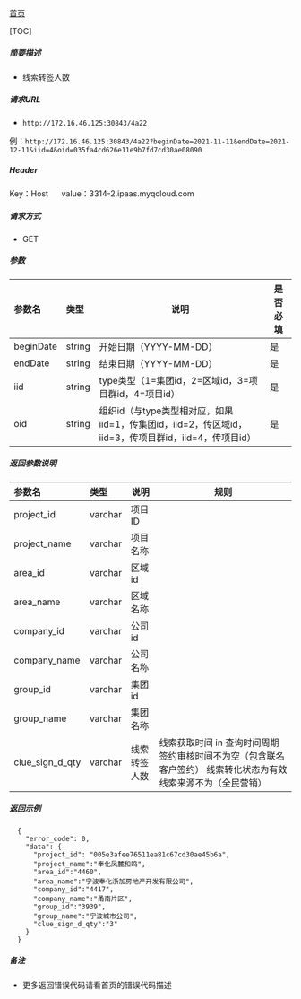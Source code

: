 [首页](README.md)

[TOC]
    
##### 简要描述

- 线索转签人数

##### 请求URL
- ` http://172.16.46.125:30843/4a22 `

例：` http://172.16.46.125:30843/4a22?beginDate=2021-11-11&endDate=2021-12-11&iid=4&oid=035fa4cd626e11e9b7fd7cd30ae08090 `

##### Header
Key：Host     
value：3314-2.ipaas.myqcloud.com
  
##### 请求方式
- GET 

##### 参数

|参数名|类型|说明|是否必填|
|:----    |:----- |-----   |-----   |
|beginDate |string |开始日期（YYYY-MM-DD）   |是|
|endDate |string |结束日期（YYYY-MM-DD）    |是|
|iid |string |type类型（1=集团id，2=区域id，3=项目群id，4=项目id）    |是|
|oid |string |组织id（与type类型相对应，如果iid=1，传集团id，iid=2，传区域id，iid=3，传项目群id，iid=4，传项目id）    |是|



##### 返回参数说明 

|参数名|类型|说明|规则|
|:-----  |:-----|----- |----- |
|project_id |varchar   |项目ID  |  |
|project_name |varchar   |项目名称  |  |
|area_id |varchar   |区域id  |  |
|area_name |varchar   |区域名称  |  |
|company_id |varchar   |公司id  |  |
|company_name |varchar   |公司名称  |  |
|group_id |varchar   |集团id  |  |
|group_name |varchar   |集团名称  |  |
|clue_sign_d_qty |varchar   |线索转签人数  |线索获取时间 in 查询时间周期  签约审核时间不为空（包含联名客户签约） 线索转化状态为有效 线索来源不为（全民营销）|

##### 返回示例 

``` 
  {
    "error_code": 0,
    "data": {
      "project_id": "005e3afee76511ea81c67cd30ae45b6a",
	  "project_name":"奉化凤麓和鸣",
	  "area_id":"4460",
	  "area_name":"宁波奉化浙加房地产开发有限公司",
	  "company_id":"4417",
	  "company_name":"甬南片区",
	  "group_id":"3939",
	  "group_name":"宁波城市公司",
	  "clue_sign_d_qty":"3"
    }
  }
```

##### 备注 

- 更多返回错误代码请看首页的错误代码描述




